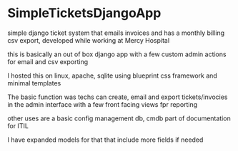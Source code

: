 # SimpleTicketsDjangoApp
simple django ticket system that emails invoices and has a monthly billing csv export, developed while working at Mercy Hospital

this is basically an out of box django app with a few custom admin actions for email and csv exporting

I hosted this on linux, apache, sqlite using blueprint css framework and minimal templates

The basic function was techs can create, email and export tickets/invocies in the admin interface with a few front facing views fpr reporting

other uses are a basic config management db, cmdb part of documentation for ITIL

I have expanded models for that that include more fields if needed
